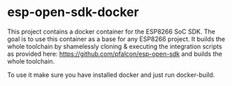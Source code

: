 # esp-open-sdk-docker
This project contains a docker container for the ESP8266 SoC SDK. The goal is to use this container as a base for any ESP8266 project. It builds the whole toolchain by shamelessly cloning & executing the integration scripts as provided here: https://github.com/pfalcon/esp-open-sdk and builds the whole toolchain.

To use it make sure you have installed docker and just run docker-build.
